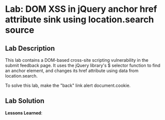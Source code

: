 # Lab: DOM XSS in jQuery anchor href attribute sink using location.search source
## Lab Description

This lab contains a DOM-based cross-site scripting vulnerability in the submit feedback page. It uses the jQuery library's $ selector function to find an anchor element, and changes its href attribute using data from location.search.

To solve this lab, make the "back" link alert document.cookie.

## Lab Solution

**Lessons Learned**:
